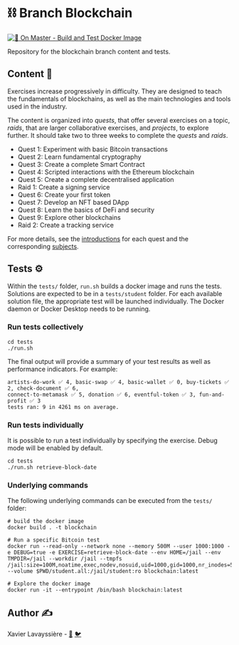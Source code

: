 # ⛓️ Branch Blockchain

[![🐳 On Master - Build and Test Docker Image](https://github.com/01-edu/Branch-Blockchain/actions/workflows/ga-image-build-master.yml/badge.svg?branch=master)](https://github.com/01-edu/Branch-Blockchain/actions/workflows/ga-image-build-master.yml)

Repository for the blockchain branch content and tests.

## Content 📖

Exercises increase progressively in difficulty. They are designed to teach the fundamentals of blockchains, as well as the main technologies and tools used in the industry.

The content is organized into *quests*, that offer several exercises on a topic, *raids*, that are larger collaborative exercises, and *projects*, to explore further. It should take two to three weeks to complete the *quests* and *raids*.

- Quest 1: Experiment with basic Bitcoin transactions
- Quest 2: Learn fundamental cryptography
- Quest 3: Create a complete Smart Contract
- Quest 4: Scripted interactions with the Ethereum blockchain
- Quest 5: Create a complete decentralised application
- Raid 1: Create a signing service
- Quest 6: Create your first token
- Quest 7: Develop an NFT based DApp
- Quest 8: Learn the basics of DeFi and security
- Quest 9: Explore other blockchains
- Raid 2: Create a tracking service

For more details, see the [introductions](introductions.md) for each quest and the corresponding [subjects](https://github.com/01-edu/public/tree/master/subjects/blockchain).


## Tests ⚙️

Within the `tests/` folder, `run.sh` builds a docker image and runs the tests. Solutions are expected to be in a `tests/student` folder. For each available solution file, the appropriate test will be launched individually. The Docker daemon or Docker Desktop needs to be running.

### Run tests collectively
```shell
cd tests
./run.sh
```

The final output will provide a summary of your test results as well as performance indicators. For example:

```shell
artists-do-work ✅ 4, basic-swap ✅ 4, basic-wallet ✅ 0, buy-tickets ✅ 2, check-document ✅ 6, 
connect-to-metamask ✅ 5, donation ✅ 6, eventful-token ✅ 3, fun-and-profit ✅ 3
tests ran: 9 in 4261 ms on average.
```

### Run tests individually
It is possible to run a test individually by specifying the exercise. Debug mode will be enabled by default.
```shell
cd tests
./run.sh retrieve-block-date 
```

### Underlying commands
The following underlying commands can be executed from the `tests/` folder:

```shell
# build the docker image
docker build . -t blockchain 

# Run a specific Bitcoin test
docker run --read-only --network none --memory 500M --user 1000:1000 -e DEBUG=true -e EXERCISE=retrieve-block-date --env HOME=/jail --env TMPDIR=/jail --workdir /jail --tmpfs /jail:size=100M,noatime,exec,nodev,nosuid,uid=1000,gid=1000,nr_inodes=5k,mode=1700 --volume $PWD/student.all:/jail/student:ro blockchain:latest

# Explore the docker image
docker run -it --entrypoint /bin/bash blockchain:latest
```

## Author ✍️

Xavier Lavayssière - [🐙](https://github.com/Xalava) [🐦](https://twitter.com/xavierlava)
